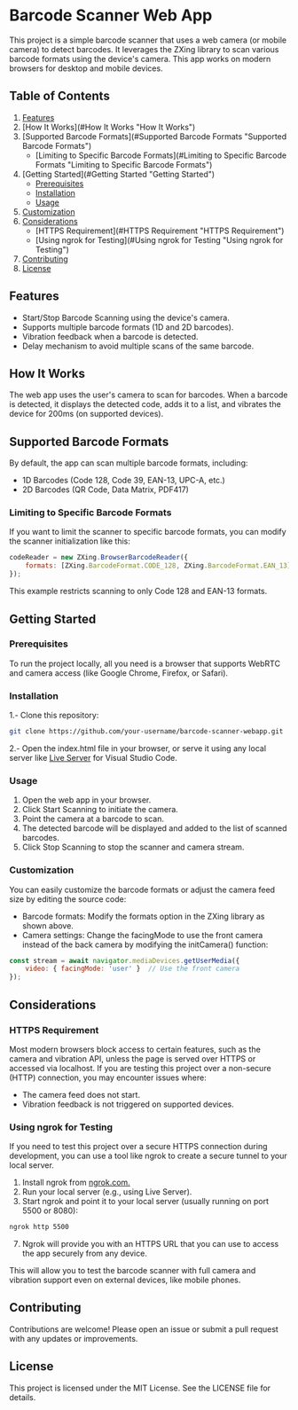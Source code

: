 # Barcode Scanner Web App
This project is a simple barcode scanner that uses a web camera (or mobile camera) to detect barcodes. It leverages the ZXing library to scan various barcode formats using the device's camera. This app works on modern browsers for desktop and mobile devices.
## Table of Contents
1. [Features](#Features "Features")
3. [How It Works](#How It Works "How It Works")
4. [Supported Barcode Formats](#Supported Barcode Formats "Supported Barcode Formats")
	- [Limiting to Specific Barcode Formats](#Limiting to Specific Barcode Formats "Limiting to Specific Barcode Formats")
6. [Getting Started](#Getting Started "Getting Started")
	- [Prerequisites](#Prerequisites "Prerequisites")
	- [Installation](#Installation "Installation")
	- [Usage](#Usage "Usage")
10. [Customization](#Customization "Customization")
11. [Considerations](#Considerations "Considerations")
	- [HTTPS Requirement](#HTTPS Requirement "HTTPS Requirement")
	- [Using ngrok for Testing](#Using ngrok for Testing "Using ngrok for Testing")
14. [Contributing](#Contributing "Contributing")
15. [License](#License "License")

## Features
- Start/Stop Barcode Scanning using the device's camera.
- Supports multiple barcode formats (1D and 2D barcodes).
- Vibration feedback when a barcode is detected.
- Delay mechanism to avoid multiple scans of the same barcode.

## How It Works
The web app uses the user's camera to scan for barcodes. When a barcode is detected, it displays the detected code, adds it to a list, and vibrates the device for 200ms (on supported devices).

## Supported Barcode Formats
By default, the app can scan multiple barcode formats, including:

- 1D Barcodes (Code 128, Code 39, EAN-13, UPC-A, etc.)
- 2D Barcodes (QR Code, Data Matrix, PDF417)

### Limiting to Specific Barcode Formats
If you want to limit the scanner to specific barcode formats, you can modify the scanner initialization like this:

```javascript
codeReader = new ZXing.BrowserBarcodeReader({
    formats: [ZXing.BarcodeFormat.CODE_128, ZXing.BarcodeFormat.EAN_13]
});

```
This example restricts scanning to only Code 128 and EAN-13 formats.

## Getting Started
### Prerequisites
To run the project locally, all you need is a browser that supports WebRTC and camera access (like Google Chrome, Firefox, or Safari).

### Installation
1.- Clone this repository:
```bash
git clone https://github.com/your-username/barcode-scanner-webapp.git

```
2.- Open the index.html file in your browser, or serve it using any local server like [Live Server](https://marketplace.visualstudio.com/items?itemName=ritwickdey.LiveServer "Live Server") for Visual Studio Code.

### Usage
1. Open the web app in your browser.
2. Click Start Scanning to initiate the camera.
3. Point the camera at a barcode to scan.
4. The detected barcode will be displayed and added to the list of scanned barcodes.
5. Click Stop Scanning to stop the scanner and camera stream.

###  Customization
You can easily customize the barcode formats or adjust the camera feed size by editing the source code:

- Barcode formats: Modify the formats option in the ZXing library as shown above.
- Camera settings: Change the facingMode to use the front camera instead of the back camera by modifying the initCamera() function:

```javascript
const stream = await navigator.mediaDevices.getUserMedia({
    video: { facingMode: 'user' }  // Use the front camera
});
```
## Considerations
### HTTPS Requirement
Most modern browsers block access to certain features, such as the camera and vibration API, unless the page is served over HTTPS or accessed via localhost. If you are testing this project over a non-secure (HTTP) connection, you may encounter issues where:

- The camera feed does not start.
- Vibration feedback is not triggered on supported devices.

### Using ngrok for Testing
If you need to test this project over a secure HTTPS connection during development, you can use a tool like ngrok to create a secure tunnel to your local server.

1. Install ngrok from [ngrok.com.](https://ngrok.com/ "ngrok.com.")
2. Run your local server (e.g., using Live Server).
3. Start ngrok and point it to your local server (usually running on port 5500 or 8080):
```bash
ngrok http 5500
```
7. Ngrok will provide you with an HTTPS URL that you can use to access the app securely from any device.

This will allow you to test the barcode scanner with full camera and vibration support even on external devices, like mobile phones.

## Contributing
Contributions are welcome! Please open an issue or submit a pull request with any updates or improvements.

## License
This project is licensed under the MIT License. See the LICENSE file for details.
